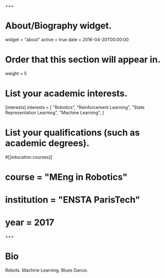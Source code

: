+++
# About/Biography widget.
widget = "about"
active = true
date = 2016-04-20T00:00:00

# Order that this section will appear in.
weight = 5

# List your academic interests.
[interests]
  interests = [
    "Robotics",
    "Reinforcement Learning",
    "State Representation Learning",
    "Machine Learning",
  ]

# List your qualifications (such as academic degrees).

#[[education.courses]]
#  course = "MEng in Robotics"
#  institution = "ENSTA ParisTech"
#  year = 2017

+++

# Bio

Robots. Machine Learning. Blues Dance.
